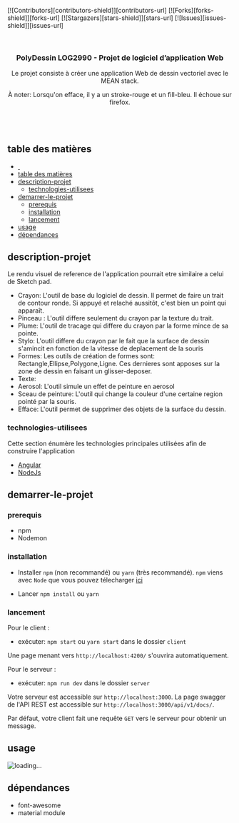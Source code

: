 [![Contributors][contributors-shield]][contributors-url]
[![Forks][forks-shield]][forks-url]
[![Stargazers][stars-shield]][stars-url]
[![Issues][issues-shield]][issues-url]

<!-- PROJECT LOGO -->
<br />
<p align="center">

  <h3 align="center">PolyDessin LOG2990  - Projet de logiciel d’application Web</h3>

  <p align="center">
    Le projet consiste à créer une application Web de dessin vectoriel avec le MEAN stack. 
  </p>
    <p align="center">
      À noter: Lorsqu'on efface, il y a un stroke-rouge et un fill-bleu. Il échoue sur firefox.  
    </p>
</p>

## &nbsp;

<!-- TABLE OF CONTENTS -->

## table des matières

- [ ](#)
- [table des matières](#table-des-matières)
- [description-projet](#description-projet)
  - [technologies-utilisees](#technologies-utilisees)
- [demarrer-le-projet](#demarrer-le-projet)
  - [prerequis](#prerequis)
  - [installation](#installation)
  - [lancement](#lancement)
- [usage](#usage)
- [dépendances](#dépendances)

<!-- ABOUT THE PROJECT -->

## description-projet

Le rendu visuel de reference de l'application pourrait etre similaire a celui de Sketch pad.

- Crayon: L'outil de base du logiciel de dessin. Il permet de faire un trait de contour ronde. Si appuyé et relaché aussitôt, c'est bien un point qui apparaît.
- Pinceau : L'outil differe seulement du crayon par la texture du trait.
- Plume: L'outil de tracage qui differe du crayon par la forme mince de sa pointe.
- Stylo: L'outil differe du crayon par le fait que la surface de dessin s'amincit en fonction de la vitesse de deplacement de la souris
- Formes: Les outils de création de formes sont: Rectangle,Ellipse,Polygone,Ligne. Ces dernieres sont apposes sur la zone de dessin en faisant un glisser-deposer.
- Texte:
- Aerosol: L'outil simule un effet de peinture en aerosol
- Sceau de peinture: L'outil qui change la couleur d'une certaine region pointé par la souris.
- Efface: L'outil permet de supprimer des objets de la surface du dessin.

### technologies-utilisees

Cette section énumère les technologies principales utilisées afin de construire l'application

- [Angular](https://angular.io)
- [NodeJs](https://nodejs.org/)

<!-- GETTING STARTED -->

## demarrer-le-projet

### prerequis

- npm
- Nodemon

### installation

- Installer `npm` (non recommandé) ou `yarn` (très recommandé). `npm` viens avec `Node` que vous pouvez télecharger [ici](https://nodejs.org/en/download/)

- Lancer `npm install` ou `yarn`

### lancement

Pour le client :
- exécuter: `npm start` ou `yarn start` dans le dossier `client`

Une page menant vers `http://localhost:4200/` s'ouvrira automatiquement.

Pour le serveur :
- exécuter: `npm run dev` dans le dossier `server`

Votre serveur est accessible sur `http://localhost:3000`. 
La page swagger de l'API REST est accessible sur `http://localhost:3000/api/v1/docs/`.

Par défaut, votre client fait une requête `GET` vers le serveur pour obtenir un message.

<!-- USAGE EXAMPLES -->

## usage

![loading...](https://i.imgur.com/ZaDpH11.png)

<!-- ACKNOWLEDGEMENTS -->

## dépendances

- font-awesome
- material module
